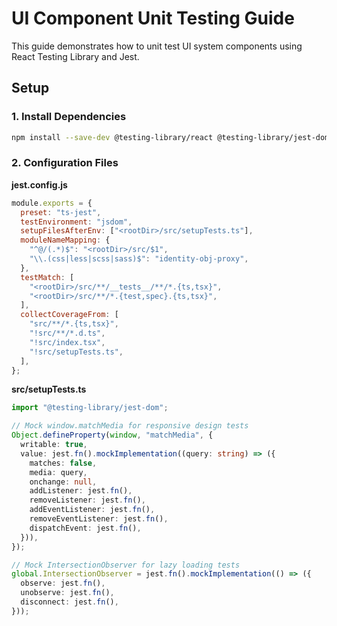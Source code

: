 # UI Component Unit Testing Guide

This guide demonstrates how to unit test UI system components using React Testing Library and Jest.

## Setup

### 1. Install Dependencies

```bash
npm install --save-dev @testing-library/react @testing-library/jest-dom @testing-library/user-event jest jest-environment-jsdom ts-jest @types/jest
```

### 2. Configuration Files

**jest.config.js**

```javascript
module.exports = {
  preset: "ts-jest",
  testEnvironment: "jsdom",
  setupFilesAfterEnv: ["<rootDir>/src/setupTests.ts"],
  moduleNameMapping: {
    "^@/(.*)$": "<rootDir>/src/$1",
    "\\.(css|less|scss|sass)$": "identity-obj-proxy",
  },
  testMatch: [
    "<rootDir>/src/**/__tests__/**/*.{ts,tsx}",
    "<rootDir>/src/**/*.{test,spec}.{ts,tsx}",
  ],
  collectCoverageFrom: [
    "src/**/*.{ts,tsx}",
    "!src/**/*.d.ts",
    "!src/index.tsx",
    "!src/setupTests.ts",
  ],
};
```

**src/setupTests.ts**

```typescript
import "@testing-library/jest-dom";

// Mock window.matchMedia for responsive design tests
Object.defineProperty(window, "matchMedia", {
  writable: true,
  value: jest.fn().mockImplementation((query: string) => ({
    matches: false,
    media: query,
    onchange: null,
    addListener: jest.fn(),
    removeListener: jest.fn(),
    addEventListener: jest.fn(),
    removeEventListener: jest.fn(),
    dispatchEvent: jest.fn(),
  })),
});

// Mock IntersectionObserver for lazy loading tests
global.IntersectionObserver = jest.fn().mockImplementation(() => ({
  observe: jest.fn(),
  unobserve: jest.fn(),
  disconnect: jest.fn(),
}));
```

